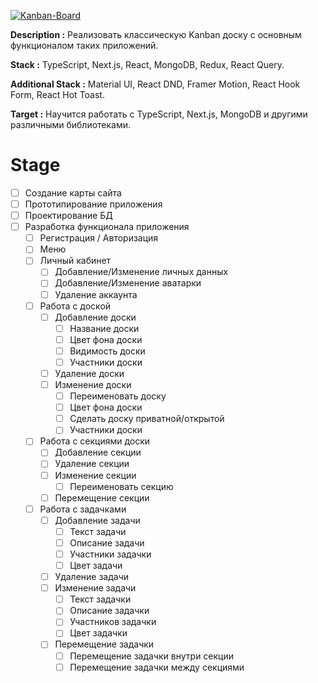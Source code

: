 <a href="https://www.figma.com/file/9Yhx0HJicMzainnp62TcfY/Kanban-Board?node-id=1%3A2&t=8aVkVlWN7Hq9Xzgf-1" title="Figma link"><img src="../kanban-board/desing/Banner/Frame%201.png" alt="Kanban-Board"></a>

**Description :** Реализовать классическую Kanban доску с основным функционалом таких приложений.

**Stack :** TypeScript, Next.js, React, MongoDB, Redux, React Query.

**Additional Stack :** Material UI, React DND, Framer Motion, React Hook Form, React Hot Toast.

**Target :** Научится работать с TypeScript, Next.js, MongoDB и другими различными библиотеками.

# Stage

- [ ] Создание карты сайта
- [ ] Прототипирование приложения
- [ ] Проектирование БД
- [ ] Разработка функционала приложения
  - [ ] Регистрация / Авторизация
  - [ ] Меню
  - [ ] Личный кабинет
    - [ ] Добавление/Изменение личных данных
    - [ ] Добавление/Изменение аватарки
    - [ ] Удаление аккаунта
  - [ ] Работа с доской
    - [ ] Добавление доски
      - [ ] Название доски
      - [ ] Цвет фона доски
      - [ ] Видимость доски
      - [ ] Участники доски
    - [ ] Удаление доски
    - [ ] Изменение доски
      - [ ] Переименовать доску
      - [ ] Цвет фона доски
      - [ ] Сделать доску приватной/открытой
      - [ ] Участники доски
  - [ ] Работа с секциями доски
    - [ ] Добавление секции
    - [ ] Удаление секции
    - [ ] Изменение секции
      - [ ] Переименовать секцию
    - [ ] Перемещение секции
  - [ ] Работа с задачками
    - [ ] Добавление задачи
      - [ ] Текст задачи
      - [ ] Описание задачи
      - [ ] Участники задачки
      - [ ] Цвет задачи
    - [ ] Удаление задачи
    - [ ] Изменение задачи
      - [ ] Текст задачки
      - [ ] Описание задачки
      - [ ] Участников задачки
      - [ ] Цвет задачки
    - [ ] Перемещение задачки
      - [ ] Перемещение задачки внутри секции
      - [ ] Перемещение задачки между секциями
